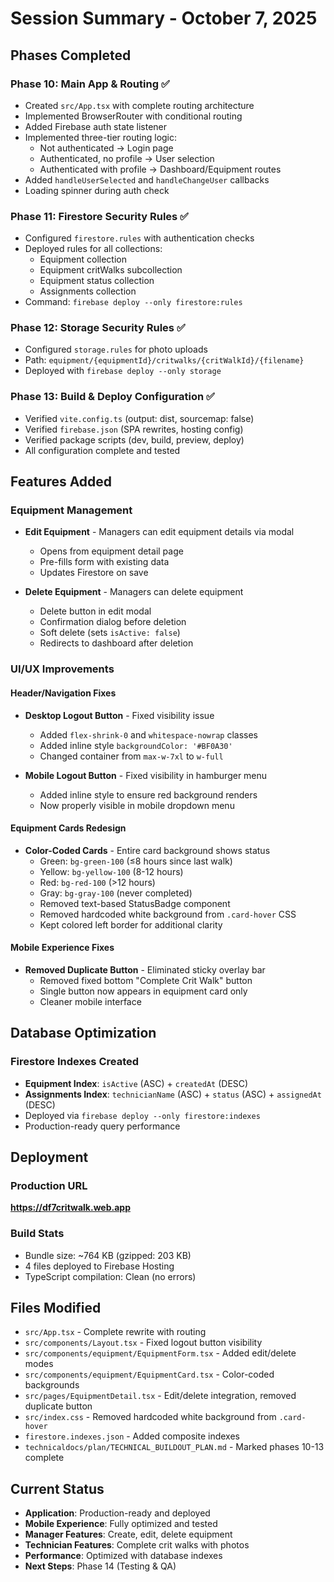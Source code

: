 # Session Summary - October 7, 2025

## Phases Completed

### Phase 10: Main App & Routing ✅
- Created `src/App.tsx` with complete routing architecture
- Implemented BrowserRouter with conditional routing
- Added Firebase auth state listener
- Implemented three-tier routing logic:
  - Not authenticated → Login page
  - Authenticated, no profile → User selection
  - Authenticated with profile → Dashboard/Equipment routes
- Added `handleUserSelected` and `handleChangeUser` callbacks
- Loading spinner during auth check

### Phase 11: Firestore Security Rules ✅
- Configured `firestore.rules` with authentication checks
- Deployed rules for all collections:
  - Equipment collection
  - Equipment critWalks subcollection
  - Equipment status collection
  - Assignments collection
- Command: `firebase deploy --only firestore:rules`

### Phase 12: Storage Security Rules ✅
- Configured `storage.rules` for photo uploads
- Path: `equipment/{equipmentId}/critwalks/{critWalkId}/{filename}`
- Deployed with `firebase deploy --only storage`

### Phase 13: Build & Deploy Configuration ✅
- Verified `vite.config.ts` (output: dist, sourcemap: false)
- Verified `firebase.json` (SPA rewrites, hosting config)
- Verified package scripts (dev, build, preview, deploy)
- All configuration complete and tested

## Features Added

### Equipment Management
- **Edit Equipment** - Managers can edit equipment details via modal
  - Opens from equipment detail page
  - Pre-fills form with existing data
  - Updates Firestore on save

- **Delete Equipment** - Managers can delete equipment
  - Delete button in edit modal
  - Confirmation dialog before deletion
  - Soft delete (sets `isActive: false`)
  - Redirects to dashboard after deletion

### UI/UX Improvements

#### Header/Navigation Fixes
- **Desktop Logout Button** - Fixed visibility issue
  - Added `flex-shrink-0` and `whitespace-nowrap` classes
  - Added inline style `backgroundColor: '#BF0A30'`
  - Changed container from `max-w-7xl` to `w-full`

- **Mobile Logout Button** - Fixed visibility in hamburger menu
  - Added inline style to ensure red background renders
  - Now properly visible in mobile dropdown menu

#### Equipment Cards Redesign
- **Color-Coded Cards** - Entire card background shows status
  - Green: `bg-green-100` (≤8 hours since last walk)
  - Yellow: `bg-yellow-100` (8-12 hours)
  - Red: `bg-red-100` (>12 hours)
  - Gray: `bg-gray-100` (never completed)
  - Removed text-based StatusBadge component
  - Removed hardcoded white background from `.card-hover` CSS
  - Kept colored left border for additional clarity

#### Mobile Experience Fixes
- **Removed Duplicate Button** - Eliminated sticky overlay bar
  - Removed fixed bottom "Complete Crit Walk" button
  - Single button now appears in equipment card only
  - Cleaner mobile interface

## Database Optimization

### Firestore Indexes Created
- **Equipment Index**: `isActive` (ASC) + `createdAt` (DESC)
- **Assignments Index**: `technicianName` (ASC) + `status` (ASC) + `assignedAt` (DESC)
- Deployed via `firebase deploy --only firestore:indexes`
- Production-ready query performance

## Deployment

### Production URL
**https://df7critwalk.web.app**

### Build Stats
- Bundle size: ~764 KB (gzipped: 203 KB)
- 4 files deployed to Firebase Hosting
- TypeScript compilation: Clean (no errors)

## Files Modified
- `src/App.tsx` - Complete rewrite with routing
- `src/components/Layout.tsx` - Fixed logout button visibility
- `src/components/equipment/EquipmentForm.tsx` - Added edit/delete modes
- `src/components/equipment/EquipmentCard.tsx` - Color-coded backgrounds
- `src/pages/EquipmentDetail.tsx` - Edit/delete integration, removed duplicate button
- `src/index.css` - Removed hardcoded white background from `.card-hover`
- `firestore.indexes.json` - Added composite indexes
- `technicaldocs/plan/TECHNICAL_BUILDOUT_PLAN.md` - Marked phases 10-13 complete

## Current Status
- **Application**: Production-ready and deployed
- **Mobile Experience**: Fully optimized and tested
- **Manager Features**: Create, edit, delete equipment
- **Technician Features**: Complete crit walks with photos
- **Performance**: Optimized with database indexes
- **Next Steps**: Phase 14 (Testing & QA)

